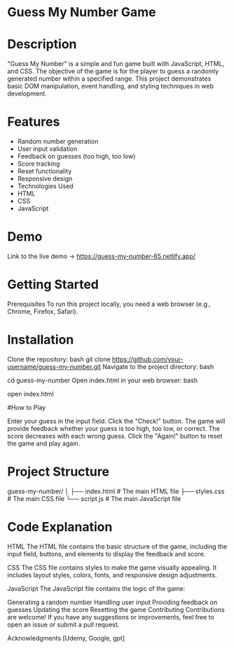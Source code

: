 # Guess My Number Game

# Description
"Guess My Number" is a simple and fun game built with JavaScript, HTML, and CSS. The objective of the game is for the player to guess a randomly generated number within a specified range. This project demonstrates basic DOM manipulation, event handling, and styling techniques in web development.

# Features
- Random number generation
- User input validation
- Feedback on guesses (too high, too low)
- Score tracking
- Reset functionality
- Responsive design
- Technologies Used
- HTML
- CSS
- JavaScript

# Demo

Link to the live demo -> https://guess-my-number-65.netlify.app/

# Getting Started

Prerequisites
To run this project locally, you need a web browser (e.g., Chrome, Firefox, Safari).

# Installation
Clone the repository:
bash
git clone https://github.com/your-username/guess-my-number.git
Navigate to the project directory:
bash

cd guess-my-number
Open index.html in your web browser:
bash

open index.html

#How to Play

Enter your guess in the input field.
Click the "Check!" button.
The game will provide feedback whether your guess is too high, too low, or correct.
The score decreases with each wrong guess.
Click the "Again!" button to reset the game and play again.

# Project Structure
guess-my-number/
│
├── index.html       # The main HTML file
├── styles.css       # The main CSS file
└── script.js        # The main JavaScript file

# Code Explanation
HTML
The HTML file contains the basic structure of the game, including the input field, buttons, and elements to display the feedback and score.

CSS
The CSS file contains styles to make the game visually appealing. It includes layout styles, colors, fonts, and responsive design adjustments.

JavaScript
The JavaScript file contains the logic of the game:

Generating a random number
Handling user input
Providing feedback on guesses
Updating the score
Resetting the game
Contributing
Contributions are welcome! If you have any suggestions or improvements, feel free to open an issue or submit a pull request.



Acknowledgments
[Udemy, Google, gpt]
